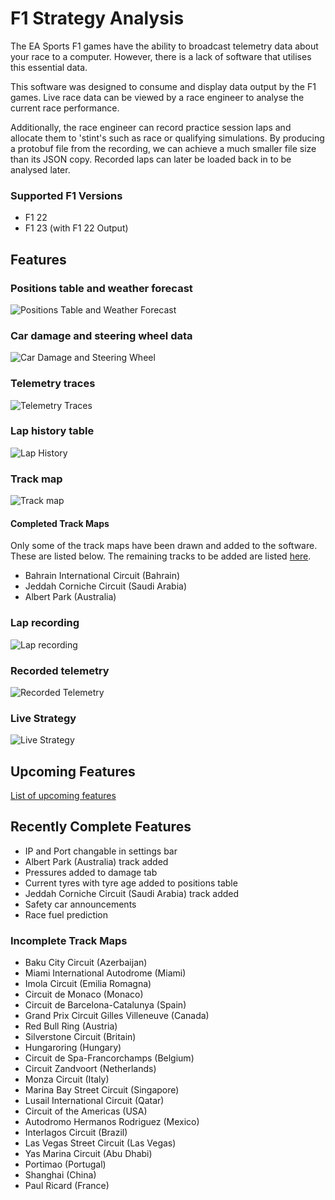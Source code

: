 # F1 Strategy Analysis

The EA Sports F1 games have the ability to broadcast telemetry data about your race to a computer. However, there is a lack of software that utilises this essential data.

This software was designed to consume and display data output by the F1 games. Live race data can be viewed by a race engineer to analyse the current race performance.

Additionally, the race engineer can record practice session laps and allocate them to 'stint's such as race or qualifying simulations. By producing a protobuf file from the recording, we can achieve a much smaller file size than its JSON copy. Recorded laps can later be loaded back in to be analysed later.

### Supported F1 Versions

- F1 22
- F1 23 (with F1 22 Output)

## Features

### Positions table and weather forecast

![](/demo_images/Positions.png "Positions Table and Weather Forecast")

### Car damage and steering wheel data

![](/demo_images/Damage.png "Car Damage and Steering Wheel")

### Telemetry traces

![](/demo_images/TelemetryTraces.png "Telemetry Traces")

### Lap history table

![](/demo_images/LapHistory.png "Lap History")

### Track map

![](/demo_images/TrackMap.png "Track map")

#### Completed Track Maps

Only some of the track maps have been drawn and added to the software. These are listed below. The remaining tracks to be added are listed [here](#incomplete-track-maps).

- Bahrain International Circuit (Bahrain)
- Jeddah Corniche Circuit (Saudi Arabia)
- Albert Park (Australia)

### Lap recording

![](/demo_images/LapRecording.png "Lap recording")

### Recorded telemetry

![](/demo_images/RecordedTelemetry.png "Recorded Telemetry")

### Live Strategy

![](/demo_images/LiveStrategy.png "Live Strategy")

## Upcoming Features

[List of upcoming features](TODO.md#features)

## Recently Complete Features

- IP and Port changable in settings bar
- Albert Park (Australia) track added
- Pressures added to damage tab
- Current tyres with tyre age added to positions table
- Jeddah Corniche Circuit (Saudi Arabia) track added
- Safety car announcements
- Race fuel prediction

### Incomplete Track Maps

- Baku City Circuit (Azerbaijan)
- Miami International Autodrome (Miami)
- Imola Circuit (Emilia Romagna)
- Circuit de Monaco (Monaco)
- Circuit de Barcelona-Catalunya (Spain)
- Grand Prix Circuit Gilles Villeneuve (Canada)
- Red Bull Ring (Austria)
- Silverstone Circuit (Britain)
- Hungaroring (Hungary)
- Circuit de Spa-Francorchamps (Belgium)
- Circuit Zandvoort (Netherlands)
- Monza Circuit (Italy)
- Marina Bay Street Circuit (Singapore)
- Lusail International Circuit (Qatar)
- Circuit of the Americas (USA)
- Autodromo Hermanos Rodriguez (Mexico)
- Interlagos Circuit (Brazil)
- Las Vegas Street Circuit (Las Vegas)
- Yas Marina Circuit (Abu Dhabi)
- Portimao (Portugal)
- Shanghai (China)
- Paul Ricard (France)
